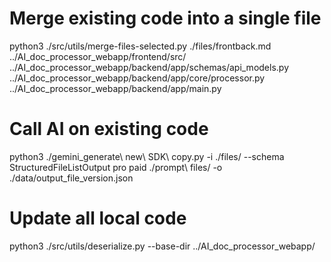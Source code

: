 # Merge existing code into a single file
python3 ./src/utils/merge-files-selected.py ./files/frontback.md ../AI_doc_processor_webapp/frontend/src/ ../AI_doc_processor_webapp/backend/app/schemas/api_models.py ../AI_doc_processor_webapp/backend/app/core/processor.py ../AI_doc_processor_webapp/backend/app/main.py


# Call AI on existing code
python3 ./gemini_generate\ new\ SDK\ copy.py -i ./files/ --schema StructuredFileListOutput pro paid ./prompt\ files/<prompt file> -o ./data/output_file_version.json


# Update all local code
python3 ./src/utils/deserialize.py <json-file containing AI model response> --base-dir ../AI_doc_processor_webapp/
